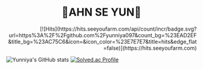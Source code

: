 <div align=center>
    <h1>💜AHN SE YUN💜</h1>
</div>

<div align=right>
[![Hits](https://hits.seeyoufarm.com/api/count/incr/badge.svg?url=https%3A%2F%2Fgithub.com%2Fyunniya097&count_bg=%23EAD2EF&title_bg=%23AC75C6&icon=&icon_color=%23E7E7E7&title=hits&edge_flat=false)](https://hits.seeyoufarm.com)
</div>

![Yunniya's GitHub stats](https://github-readme-stats.vercel.app/api?username=yunniya097&show_icons=true&theme=material-palenight) 
[![Solved.ac Profile](http://mazassumnida.wtf/api/v2/generate_badge?boj=tpdbs0907)](https://solved.ac/profile/tpdbs0907)
